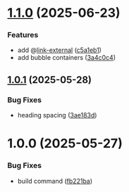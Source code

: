 # [1.1.0](https://github.com/nakobase/nakobase-md-html/compare/v1.0.1...v1.1.0) (2025-06-23)


### Features

* add @[link-external](url|text) ([c5a1eb1](https://github.com/nakobase/nakobase-md-html/commit/c5a1eb17e15edac35315516c984ca86c2ab5faf6))
* add bubble containers ([3a4c0c4](https://github.com/nakobase/nakobase-md-html/commit/3a4c0c42052c142e2f4e2a648393e1a35baee0ee))

## [1.0.1](https://github.com/nakobase/nakobase-md-html/compare/v1.0.0...v1.0.1) (2025-05-28)


### Bug Fixes

* heading spacing ([3ae183d](https://github.com/nakobase/nakobase-md-html/commit/3ae183d72574b0a8047633bcc91f50992020c6e7))

# 1.0.0 (2025-05-27)


### Bug Fixes

* build command ([fb221ba](https://github.com/nakobase/nakobase-md-html/commit/fb221bad513d244e31b5604a20dba713dede1e63))
